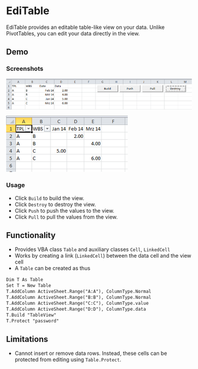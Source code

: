 EdiTable
========

EdiTable provides an editable table-like view on your data. Unlike PivotTables, you can edit your data directly in the view.

## Demo

### Screenshots

![Screen1](https://github.com/ftrippel/excel-vba-editable/blob/master/screen1.PNG)

![Screen2](https://github.com/ftrippel/excel-vba-editable/blob/master/screen2.PNG)

### Usage

* Click `Build` to build the view.
* Click `Destroy` to destroy the view.
* Click `Push` to push the values to the view.
* Click `Pull` to pull the values from the view.

## Functionality

* Provides VBA class `Table` and auxiliary classes `Cell`, `LinkedCell`
* Works by creating a link (`LinkedCell`) between the data cell and the view cell
* A `Table` can be created as thus
```vbscript
Dim T As Table
Set T = New Table
T.AddColumn ActiveSheet.Range("A:A"), ColumnType.Normal
T.AddColumn ActiveSheet.Range("B:B"), ColumnType.Normal
T.AddColumn ActiveSheet.Range("C:C"), ColumnType.value
T.AddColumn ActiveSheet.Range("D:D"), ColumnType.data
T.Build "TableView"
T.Protect "password"
```

## Limitations

* Cannot insert or remove data rows. Instead, these cells can be protected from editing using `Table.Protect`.
